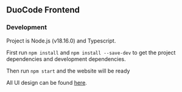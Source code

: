 ## DuoCode Frontend

### Development

Project is Node.js (v18.16.0) and Typescript.

First run `npm install` and
`npm install --save-dev` to get the project dependencies and development dependencies.

Then run `npm start` and the website will be ready

All UI design can be found [here](https://www.figma.com/file/pJaO1w3OTs6tgY3BPKu7yl/DuoCode?type=design&node-id=90-736).